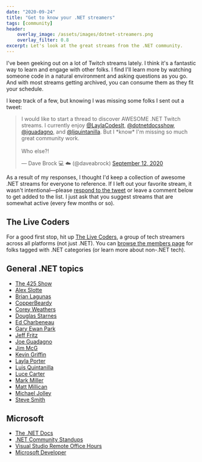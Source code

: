 ```yaml
---
date: "2020-09-24"
title: "Get to know your .NET streamers"
tags: [community]
header:
    overlay_image: /assets/images/dotnet-streamers.png
    overlay_filter: 0.8
excerpt: Let's look at the great streams from the .NET community.
---
```


I've been geeking out on a lot of Twitch streams lately. I think it's a fantastic way to learn and engage with other folks. I find I'll learn more by watching someone code in a natural environment and asking questions as you go. And with most streams getting archived, you can consume them as they fit your schedule.

I keep track of a few, but knowing I was missing some folks I sent out a tweet:

<blockquote class="twitter-tweet"><p lang="en" dir="ltr">I would like to start a thread to discover AWESOME .NET Twitch streams. I currently enjoy <a href="https://twitter.com/LaylaCodesIt?ref_src=twsrc%5Etfw">@LaylaCodesIt</a>, <a href="https://twitter.com/dotnetdocsshow?ref_src=twsrc%5Etfw">@dotnetdocsshow</a>, <a href="https://twitter.com/jguadagno?ref_src=twsrc%5Etfw">@jguadagno</a>, and <a href="https://twitter.com/ljquintanilla?ref_src=twsrc%5Etfw">@ljquintanilla</a>. But I *know* I&#39;m missing so much great community work.<br><br>Who else?!</p>&mdash; Dave Brock 💻 ☁️ (@daveabrock) <a href="https://twitter.com/daveabrock/status/1304792412678651906?ref_src=twsrc%5Etfw">September 12, 2020</a></blockquote> <script async src="https://platform.twitter.com/widgets.js" charset="utf-8"></script>

As a result of my responses, I thought I'd keep a collection of awesome .NET streams for everyone to reference. If I left out your favorite stream, it wasn't intentional—please [respond to the tweet](https://twitter.com/daveabrock/status/1304792412678651906) or leave a comment below to get added to the list. I just ask that you suggest streams that are somewhat active (every few months or so).

## The Live Coders

For a good first stop, hit up [The Live Coders](https://livecoders.dev/members), a group of tech streamers across all platforms (not just .NET). You can [browse the members page](https://livecoders.dev/members) for folks tagged with .NET categories (or learn more about non-.NET tech).

## General .NET topics

* [The 425 Show](https://www.twitch.tv/425Show)
* [Alex Slotte](https://www.twitch.tv/alexslotte)
* [Brian Lagunas](https://www.twitch.tv/brianlagunas)
* [CopperBeardy](https://www.twitch.tv/copperbeardy)
* [Corey Weathers](https://www.twitch.tv/cldubya)
* [Douglas Starnes](https://www.twitch.tv/bynaryshef)
* [Ed Charbeneau](https://www.twitch.tv/edcharbeneau)
* [Gary Ewan Park](https://www.twitch.tv/gep13)
* [Jeff Fritz](https://www.twitch.tv/csharpfritz)
* [Joe Guadagno](https://www.twitch.tv/jguadagno)
* [Jim McG](https://www.twitch.tv/siliconorchid)
* [Kevin Griffin](https://www.twitch.tv/1kevgriff)
* [Layla Porter](https://www.twitch.tv/laylacodesit)
* [Luis Quintanilla](https://www.twitch.tv/lqdev1)
* [Luce Carter](https://www.twitch.tv/codingwithluce)
* [Mark Miller](https://www.twitch.tv/coderushed)
* [Matt Millican](https://www.twitch.tv/m2devdotnet)
* [Michael Jolley](https://www.twitch.tv/baldbeardedbuilder)
* [Steve Smith](https://www.twitch.tv/ardalis)

## Microsoft

* [The .NET Docs](https://www.twitch.tv/thedotnetdocs)
* [.NET Community Standups](https://dotnet.microsoft.com/platform/community/standup)
* [Visual Studio Remote Office Hours](https://www.twitch.tv/visualstudio)
* [Microsoft Developer](https://www.twitch.tv/microsoftdeveloper)
